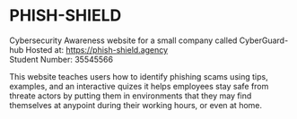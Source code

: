 # PHISH-SHIELD


Cybersecurity Awareness website for a small company called CyberGuard-hub
Hosted at: https://phish-shield.agency  
Student Number: 35545566

This website teaches users how to identify phishing scams using tips, examples, and an interactive quizes
it helps employees stay safe from threate actors by putting them in environments that they may find
themselves at anypoint during their working hours, or even at home.

